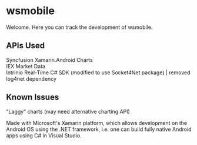 # wsmobile

Welcome. Here you can track the development of wsmobile.
<!-- "Built on the Xamarin.Android platform, wsmobile (name TBD) is meant to be a new way of looking at the market, with a more transparent and intuitive UI." -->

## APIs Used

Syncfusion Xamarin.Android Charts<br>
IEX Market Data<br>
Intrinio Real-Time C# SDK (modified to use Socket4Net package) | removed log4net dependency<br>

## Known Issues

"Laggy" charts (may need alternative charting API)

Made with Microsoft's Xamarin platform, which allows development on the Android OS using the .NET framework, i.e. one can build fully native Android apps using C# in Visual Studio.
